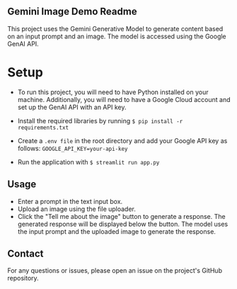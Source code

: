 ## Gemini Image Demo Readme
This project uses the Gemini Generative Model to generate content based on an input prompt and an image. The model is accessed using the Google GenAI API.

# Setup
- To run this project, you will need to have Python installed on your machine. Additionally, you will need to have a Google Cloud account and set up the GenAI API with an API key.

- Install the required libraries by running 
```$ pip install -r requirements.txt```

- Create a ```.env file``` in the root directory and add your Google API key as follows: ```GOOGLE_API_KEY=your-api-key```

- Run the application with ```$ streamlit run app.py```

## Usage
- Enter a prompt in the text input box.
- Upload an image using the file uploader.
- Click the "Tell me about the image" button to generate a response.
The generated response will be displayed below the button. The model uses the input prompt and the uploaded image to generate the response.

## Contact
For any questions or issues, please open an issue on the project's GitHub repository.
